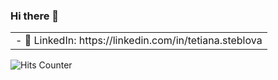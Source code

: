 ### Hi there 👋
<!--
**ximzavivka/ximzavivka** is a ✨ _special_ ✨ repository because its `README.md` (this file) appears on your GitHub profile.

Here are some ideas to get you started:

- 🔭 I’m currently working on ...
- 🌱 I’m currently learning ...
- 👯 I’m looking to collaborate on ...
- 🤔 I’m looking for help with ...
- 💬 Ask me about ...
- 📫 How to reach me: ...
- 😄 Pronouns: ...
- ⚡ Fun fact: ...
-->

<table>
<tbody>
  <tr>
    <td>      
- 👥 LinkedIn: https://linkedin.com/in/tetiana.steblova
    </td>
<!--     <td><img align="left" src="https://github-readme-stats.vercel.app/api?username=ximzavivka&show_icons=true&hide_border=true&hide_title=true&include_all_commits=true&count_private=true&hide_rank=true" />
    </td> -->
  </tr>
</tbody>
</table>

![Hits Counter](https://hits.seeyoufarm.com/api/count/incr/badge.svg?url=https%3A%2F%2Fgithub.com%2Fximzavivka)


<!-- 🚀 Seeking New Opportunities as a Senior Software Engineer / Engineering Manager in Germany 🇩🇪



Hello Everyone,

 I am excited to announce that I am actively exploring new career opportunities as a Java/Kotlin/Fullstack with Vuejs/Nuxtjs Senior Software Engineer or Engineering Manager





🌍 Location: Germany 

🏠 Work Preference: Remote (Hybrid also considered - Berlin)



About Me:

👨‍💻 With over 14 years of experience in software development, I've had the privilege of working on a wide range of projects from startup to large enterprises in different counties around the world.

🏆 I'm proud to share that I have a track record of winning several prestigious hackathons as a team leader and a key  developer, showcasing my problem-solving and coding skills.

🧑‍⚖️ Additionally, I've been honored to participate as a judge in various coding competitions, which has allowed me to stay at the forefront of emerging technologies and trends.



Why Me:

🚀 I am passionate about building innovative software solutions and leading high-performing teams.

🌐 My extensive experience has equipped me with the skills to tackle complex technical challenges, drive product excellence, and mentor the next generation of engineers.

💡 I thrive in dynamic environments and believe in continuous learning, making me an ideal fit for organizations that embrace innovation.



If you come across any interesting job listings, please forward them to me! 

#OpenToWork -->
